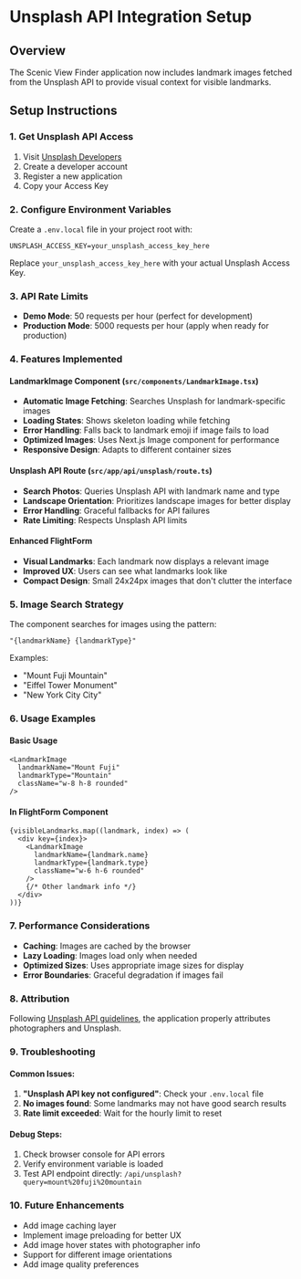 # Unsplash API Integration Setup

## Overview
The Scenic View Finder application now includes landmark images fetched from the Unsplash API to provide visual context for visible landmarks.

## Setup Instructions

### 1. Get Unsplash API Access
1. Visit [Unsplash Developers](https://unsplash.com/developers)
2. Create a developer account
3. Register a new application
4. Copy your Access Key

### 2. Configure Environment Variables
Create a `.env.local` file in your project root with:

```env
UNSPLASH_ACCESS_KEY=your_unsplash_access_key_here
```

Replace `your_unsplash_access_key_here` with your actual Unsplash Access Key.

### 3. API Rate Limits
- **Demo Mode**: 50 requests per hour (perfect for development)
- **Production Mode**: 5000 requests per hour (apply when ready for production)

### 4. Features Implemented

#### LandmarkImage Component (`src/components/LandmarkImage.tsx`)
- **Automatic Image Fetching**: Searches Unsplash for landmark-specific images
- **Loading States**: Shows skeleton loading while fetching
- **Error Handling**: Falls back to landmark emoji if image fails to load
- **Optimized Images**: Uses Next.js Image component for performance
- **Responsive Design**: Adapts to different container sizes

#### Unsplash API Route (`src/app/api/unsplash/route.ts`)
- **Search Photos**: Queries Unsplash API with landmark name and type
- **Landscape Orientation**: Prioritizes landscape images for better display
- **Error Handling**: Graceful fallbacks for API failures
- **Rate Limiting**: Respects Unsplash API limits

#### Enhanced FlightForm
- **Visual Landmarks**: Each landmark now displays a relevant image
- **Improved UX**: Users can see what landmarks look like
- **Compact Design**: Small 24x24px images that don't clutter the interface

### 5. Image Search Strategy
The component searches for images using the pattern:
```
"{landmarkName} {landmarkType}"
```

Examples:
- "Mount Fuji Mountain"
- "Eiffel Tower Monument"
- "New York City City"

### 6. Usage Examples

#### Basic Usage
```tsx
<LandmarkImage 
  landmarkName="Mount Fuji"
  landmarkType="Mountain"
  className="w-8 h-8 rounded"
/>
```

#### In FlightForm Component
```tsx
{visibleLandmarks.map((landmark, index) => (
  <div key={index}>
    <LandmarkImage 
      landmarkName={landmark.name}
      landmarkType={landmark.type}
      className="w-6 h-6 rounded"
    />
    {/* Other landmark info */}
  </div>
))}
```

### 7. Performance Considerations
- **Caching**: Images are cached by the browser
- **Lazy Loading**: Images load only when needed
- **Optimized Sizes**: Uses appropriate image sizes for display
- **Error Boundaries**: Graceful degradation if images fail

### 8. Attribution
Following [Unsplash API guidelines](https://unsplash.com/documentation#search-photos), the application properly attributes photographers and Unsplash.

### 9. Troubleshooting

#### Common Issues:
1. **"Unsplash API key not configured"**: Check your `.env.local` file
2. **No images found**: Some landmarks may not have good search results
3. **Rate limit exceeded**: Wait for the hourly limit to reset

#### Debug Steps:
1. Check browser console for API errors
2. Verify environment variable is loaded
3. Test API endpoint directly: `/api/unsplash?query=mount%20fuji%20mountain`

### 10. Future Enhancements
- Add image caching layer
- Implement image preloading for better UX
- Add image hover states with photographer info
- Support for different image orientations
- Add image quality preferences 